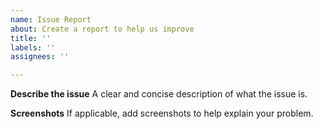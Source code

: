 ```yaml
---
name: Issue Report
about: Create a report to help us improve
title: ''
labels: ''
assignees: ''

---
```


**Describe the issue**
A clear and concise description of what the issue is.

**Screenshots**
If applicable, add screenshots to help explain your problem.

